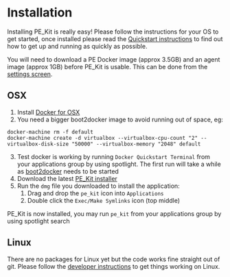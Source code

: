 # Installation
Installing PE_Kit is really easy!  Please follow the instructions for your OS to get started, once installed please read the [Quickstart instructions](help.md#quickstart) to find out how to get up and running as quickly as possible.

You will need to download a PE Docker image (approx 3.5GB) and an agent image (approx 1GB) before PE_Kit is usable.  This can be done from the [settings screen](help.md#settings-screen).

## OSX
1. Install [Docker for OSX](https://www.docker.com/products/docker-toolbox)
2. You need a bigger boot2docker image to avoid running out of space, eg:  
```shell
docker-machine rm -f default
docker-machine create -d virtualbox --virtualbox-cpu-count "2" --virtualbox-disk-size "50000" --virtualbox-memory "2048" default
```
3. Test docker is working by running `Docker Quickstart Terminal` from your applications group by using spotlight.  The first run will take a while as [boot2docker](http://boot2docker.io/) needs to be started
4. Download the latest [PE_Kit installer](https://github.com/GeoffWilliams/pe_kit/releases)
5. Run the `dmg` file you downloaded to install the application:
    1. Drag and drop the `pe_kit` icon into `Applications`
    2. Double click the `Exec/Make Symlinks` icon (top middle)

PE_Kit is now installed, you may run `pe_kit` from your applications group by using spotlight search

## Linux
There are no packages for Linux yet but the code works fine straight out of git.  Please follow the [developer instructions](develop.md#linux-instructions) to get things working on Linux. 

